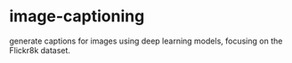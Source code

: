 # image-captioning
generate captions for images using deep learning models, focusing on the Flickr8k dataset.
